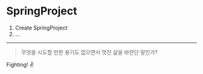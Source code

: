 # SpringProject

1. Create SpringProject 
2. ...

----

> 무엇을 시도할 만한 용기도 없으면서 멋진 삶을 바란단 말인가?

Fighting! :v:
